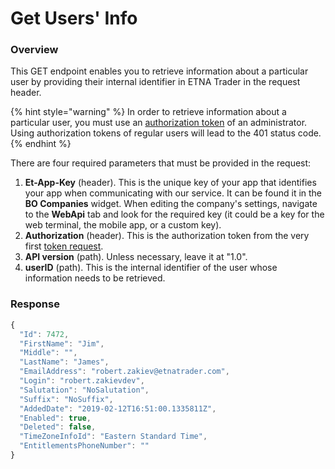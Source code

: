 # Get Users' Info

### Overview

This GET endpoint enables you to retrieve information about a particular user by providing their internal identifier in ETNA Trader in the request header.

{% hint style="warning" %}
In order to retrieve information about a particular user, you must use an [authorization token](../authentication/) of an administrator. Using authorization tokens of regular users will lead to the 401 status code.
{% endhint %}

There are four required parameters that must be provided in the request:

1. **Et-App-Key** \(header\). This is the unique key of your app that identifies your app when communicating with our service. It can be found it in the **BO Companies** widget. When editing the company's settings, navigate to the **WebApi** tab and look for the required key \(it could be a key for the web terminal, the mobile app, or a custom key\).
2. **Authorization** \(header\). This is the authorization token from the very first [token request](../authentication/).
3. **API version** \(path\). Unless necessary, leave it at "1.0".
4. **userID** \(path\). This is the internal identifier of the user whose information needs to be retrieved.

### Response

```javascript
{
  "Id": 7472,
  "FirstName": "Jim",
  "Middle": "",
  "LastName": "James",
  "EmailAddress": "robert.zakiev@etnatrader.com",
  "Login": "robert.zakievdev",
  "Salutation": "NoSalutation",
  "Suffix": "NoSuffix",
  "AddedDate": "2019-02-12T16:51:00.1335811Z",
  "Enabled": true,
  "Deleted": false,
  "TimeZoneInfoId": "Eastern Standard Time",
  "EntitlementsPhoneNumber": ""
}
```

